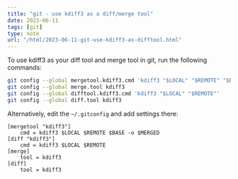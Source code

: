 ```yaml
---
title: "git - use kdiff3 as a diff/merge tool"
date: 2023-06-11
tags: [git]
type: note
url: "/html/2023-06-11-git-use-kdiff3-as-difftool.html"
---
```


To use kdiff3 as your diff tool and merge tool in git, run the following commands:

```bash   
git config --global mergetool.kdiff3.cmd 'kdiff3 "$LOCAL" "$REMOTE" "$BASE" -o "$MERGED"'
git config --global merge.tool kdiff3
git config --global difftool.kdiff3.cmd 'kdiff3 "$LOCAL" "$REMOTE"'
git config --global diff.tool kdiff3
```

<!-- more -->

Alternatively, edit the `~/.gitconfig` and add settings there:

```
[mergetool "kdiff3"]
	cmd = kdiff3 $LOCAL $REMOTE $BASE -o $MERGED
[diff "kdiff3"]
	cmd = kdiff3 $LOCAL $REMOTE
[merge]
	tool = kdiff3
[diff]
	tool = kdiff3
```
